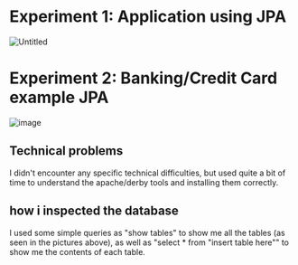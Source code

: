 # Experiment 1: Application using JPA

![Untitled](https://user-images.githubusercontent.com/50116138/133003850-f8be8dea-42d2-49ff-bc1f-aa6be82f5ad1.png)

# Experiment 2: Banking/Credit Card example JPA

![image](https://user-images.githubusercontent.com/50116138/133003892-d4602bb8-46ee-4928-a22d-08895a08a53a.png)


## Technical problems
I didn't encounter any specific technical difficulties, but used quite a bit of time to understand the apache/derby tools and installing them correctly.

## how i inspected the database
I used some simple queries as "show tables" to show me all the tables (as seen in the pictures above), as well as "select * from "insert table here"" to show me the contents of each table. 

